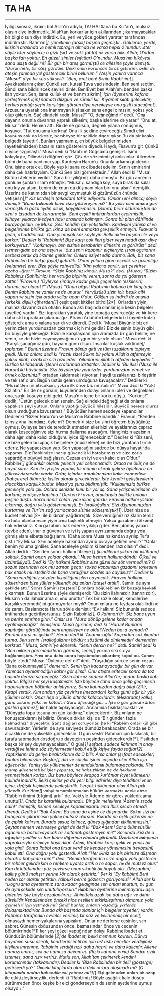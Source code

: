 # TA HA
---
İyiliği sonsuz, ikramı bol Allah’ın adıyla,
TA! HA!
Sana bu Kur’an’ı, mutsuz olasın diye indirmedik.
Allah’tan korkanlar için akıllarından çıkarmayacakları bir bilgi olsun diye indirdik.
Bu, yeri ve yüce gökleri yaratan tarafından indirilmiştir.
Rahman[*], yönetimin (arşın) başına geçmiştir .
Göklerde, yerde, ikisinin arasında ve nemli toprağın altında ne varsa hepsi O’nundur.
İster söyle ister söyleme; o gizli (sır) ve saklı (ahfa) ne varsa bilir.
Allah; O'ndan başka ilah yoktur. En güzel isimler (sıfatlar) O’nundur.
Musa’nın hikâyesi sana ulaştı değil mi?
Bir gün bir ateş görmüştü de ailesine şöyle demişti: “Durun hele; bir ateş gördüm. Belki onun korundan biraz getiririm; belki de ateşin yanında yol gösterecek birini bulurum.”
Ateşin yanına varınca “Musa!” diye bir ses yükseldi.
“Ben, evet ben! Senin Rabbinim[*]. Ayakkabılarını çıkar. Çünkü sen, kutsal Tuva vadisindesin.
Ben seni seçtim. Şimdi sana bildirilecek şeyleri dinle.
Ben!Evet ben Allah’ım; benden başka ilah yoktur. Sen, bana kulluk et ve benim zikrim[*] için (âyetlerimi kafana yerleştirmek için) namazı düzgün ve sürekli kıl..
Kıyamet saati gelecektir; herkes yaptığı şeyin karşılığını görsün diye neredeyse onu gizli tutacağım[*].
Arzusuna uyarak ona inanmayan kişi sakın sana engel olmasın; yoksa yok olup gidersin.
Sağ elindeki nedir, Musa?”
“O, değneğimdir” dedi. “Ona dayanır, onunla davarıma yaprak silkerim; başka işlerime de yarar.”
“Onu at, Musa!” dedi.
Hemen attı. Bir de ne görsün, değnek yılana dönüşmüş, koşuyor.
“Tut onu ama korkma! Onu ilk şekline çevireceğiz
Şimdi elini koynuna sok da lekesiz, bembeyaz bir şekilde dışarı çıkar. Bu da bir başka belgedir (ayettir).
Bunları yapmamız, en büyük belgelerimizden (ayetlerimizden) bazısını sana gösterelim diyedir.
Haydı, Firavun’a git. Çünkü o iyice azgınlaştı.”
Musa dedi ki “Rabbim! Göğsümü genişlet.
İşimi kolaylaştır,
Dilimdeki düğümü çöz.
Çöz de sözlerimi iyi anlasınlar.
Ailemden birini de bana yardımcı yap.
Kardeşim Harun’u.
Onunla arkamı güçlendir.
Onu işime ortak et.
Böyle yap ki sana çok ibadet edelim.
Senin emirlerini daha çok hatırlayalım.
Çünkü Sen bizi görmektesin.”
Allah dedi ki “Musa! Bütün isteklerin verildi.”
Sana bir iyiliğimiz daha olmuştu.
Bir gün annenin gönlüne şunları ilham etmiştik:
“Musa’yı sandığa koy, suya bırak da sular onu kıyıya atsın, benim de onun da düşmanı olan biri onu alsın” demiştik. Üzerine de katımızdan bir sevgi koymuştuk ki gözümüzün önünde yetişesin[*]”
Kız kardeşin (arkadan) takip ediyordu. (Onlar seni alınca) şöyle demişti: “Buna bakacak birini size göstereyim mi?” Bu yolla seni anana geri vermiştik ki gözü aydın olsun, kaygılanmasın. (Sonra) birini öldürmüştün de seni o tasadan da kurtarmıştık. Seni çeşitli imtihanlardan geçirmiştik. Nihayet yıllarca Medyen halkı arasında kalmıştın. Sonra bir plan dâhilinde buraya geldin, ey Musa.
Seni kendim için yetiştirdim.
Kardeşini yanına al ve belgelerimle birlikte git. İkiniz de beni anmakta gevşeklik etmeyin.
Firavun’a gidin; o haddini aştı.
Ona yumuşak söz söyleyin. Belki aklını başına alır veya korkar.”
Dediler ki “Rabbimiz! Bize karşı çok ileri gider veya haddi aşar diye korkuyoruz.”
“Korkmayın, ben sizinle beraberim; dinlerim ve görürüm” dedi.
Hemen gidin de ona deyin ki “Biz senin Rabbinin elçileriyiz. İsrail oğullarını serbest bırak da bizimle gelsinler. Onlara eziyet edip durma. Bak, biz sana Rabbinden bir belge (ayet) getirdik. O’nun yoluna giren esenlik ve güvenliğe (selamete) erer.
Bize şöyle vahyedildi: ‘Kim yalana sarılır, sırt çevirirse azaba uğrar.’”
Firavun: “Sizin Rabbiniz kimdir, Musa?” dedi.
(Musa:) “Bizim Rabbimiz (Sahibimiz) her varlığa biçimini veren, sonra da yol gösteren zattır.”
(Firavun:) “Öyleyse şimdiye kadar gelip geçenlerin (eskilerin) durumu ne olacak?”
(Musa:) “Onun bilgisi Rabbimin katında bir kitaptadır. Benim Rabbim ne yanılır ne de unutur.”
Yeryüzünü sizin için beşik gibi yapan ve sizin için orada yollar açan O’dur. Gökten su indirdi de onunla (erkekli, dişili) çiftlerden[1*]  çeşit çeşit bitkiler bitirdi[2*].
Onlardan yiyin, malınızı davarınızı da otlatın. Bunda aklı başında olanlar için kesin belgeler (ayetler) vardır."
Sizi topraktan yarattık, yine toprağa çevireceğiz ve bir kere daha sizi topraktan çıkaracağız.
Firavun’a bütün belgelerimizi (ayetlerimizi) gösterdik ama o yalana sarıldı ve direndi.
Dedi ki “Musa! Büyünle bizleri yerimizden yurdumuzdan çıkarmak için mi geldin?
Biz de senin büyün gibi bir büyüyle geleceğiz. Bizimle karşılaşman için aramızda bir gün belirle; ne senin, ne de bizim caymayacağımız uygun bir yerde olsun."
Musa dedi ki “Karşılaşacağımız gün, bayram günü olsun. İnsanlar kuşluk vaktinde[*] toplansın.”
Bunun üzerine Firavun dönüp gitti ve tüm tuzaklarını toplayıp geldi.
Musa onlara dedi ki “Yazık size! Sakın bir yalanı Allah’a atfetmeyin yoksa Allah, azabı ile sizi rezil eder. Yalanlarını Allah’a atfeden kaybeder.”
Gizlice fısıldaşarak işlerini aralarında tartıştılar.
Dediler ki “Bu ikisi (Musa ile Harun) iki büyücüdür. Sizi büyüleriyle yerinizden yurdunuzdan etmek ve örnek düzeninizi[*] ortadan kaldırmak istiyorlar.
Haydi tuzaklarınızı birleştirin ve tek saf olun. Bugün üstün gelen umduğuna kavuşacaktır.”
Dediler ki “Musa! Sen mi atacaksın, yoksa ilk önce biz mi atalım?”
Musa dedi ki “Yok! Siz atın.” Bir de ne görsün; büyülerinden dolayı onların ipleri ve değnekleri ona, sanki koşuyor gibi geldi.
Musa’nın içine bir korku düştü.
“Korkma!” dedik, "Üstün gelecek olan sensin.
Sağ elindeki değneği at da onların yaptıkları şeyi yutsun. Onların yaptığı büyücü hilesidir. Büyücü nerede olursa olsun umduğuna kavuşamaz.”
Büyücüler hemen secdeye kapandılar. Dediler ki “Bizler Harun’un ve Musa’nın Rabbine inandık.”
Firavun: “Benden izinsiz ona inandınız, öyle mi? Demek ki size bu sihri öğreten büyüğünüz oymuş. Öyleyse ben de tereddüt etmeden ellerinizi ve ayaklarınızı çapraz olarak keseceğim ve sizi hurma dallarına asacağım. Hangimizin azabının daha ağır, daha kalıcı olduğunu iyice öğreneceksiniz.”
Dediler ki “Biz seni, ne bize gelen bu apaçık belgelere (mucizelere) ne de bizi yaratana tercih ederiz.  Ne yapacaksan yap. Sen yapacağını sadece bu dünya hayatında yaparsın.
Biz Rabbimize inanıp güvendik ki hatalarımızı ve bize zorla yaptırdığın büyüyü bağışlasın. Cezası en iyi ve en kalıcı olan O’dur.”
Rabbine[*] günahkâr olarak gelenin yeri cehennemdir. Orada ne ölür, ne de hayat sürer.
Kim de iyi işler yapmış bir mümin olarak gelirse öylelerine en yüksek dereceler vardır.
Onlar, içinden ırmaklar akan kalıcı cennetlere (bahçelere) ölümsüz kişiler olarak gireceklerdir. İşte kendini geliştirenlerin alacakları karşılık budur.
Musa’ya şunu bildirmiştik: “Kullarımızla birlikte geceleyin yola çık. Onlara denizde kuru bir yol aç. Sana yetişmelerinden de korkma; endişeye kapılma.”
Derken Firavun, ordularıyla birlikte onların peşine düştü. Sonra deniz onları iyice içine gömdü.
Firavun halkını yoldan çıkarmış, doğru yolu göstermemişti.
Ey İsrailoğulları! Sizi düşmanınızdan kurtarmış ve Tur’un sağ yamacında sizinle sözleşmiştik[1*]. Üzerinize de kudret helvası[2*] ile bıldırcın yağdırmıştık.
Size verdiğimiz rızıkların temiz ve helal olanlarından yiyin ama taşkınlık etmeyin. Yoksa gazabımı (öfkemi) hak edersiniz. Kim gazabımı hak ederse yıkılıp gider.
Ben, dönüş yapan (tevbe eden), inanıp güvenen ve iyi iş yapan aynı zamanda doğru yola girmiş olanı elbette bağışlarım.
(Daha sonra Musa halkından ayrılıp Tur’a çıktı) “Ey Musa! Seni aceleyle halkından ayırıp buraya getiren nedir?”
“Onlar benim yoluma girdiler. Sana aceleyle geldim ki benden razı olasın” dedi.
Allah dedi ki: “Senden sonra halkını fitneye [*] (kendilerini yakan bir imtihana) soktuk. Samiri onları yoldan çıkardı.”
Musa hemen halkına döndü. Öfkeli ve üzüntülüydü. Dedi ki “Ey halkım! Rabbiniz size güzel bir söz vermedi mi? O sözün üzerinden çok mu zaman geçti? Yoksa Rabbinizin gazabını (öfkesini) hak etmek mi istediniz de bana verdiğiniz sözden de caydınız?”
Dediler ki “Sana verdiğimiz sözden kendiliğimizden caymadık. Firavun halkının süslerinden bize yükler yüklendi; biz onları (ateşe) attık[*]. Samiri de aynı şekilde attı.”
Sonra Samiri (ateşten[1]) onlara böğürebilen bir buzağı heykeli çıkarmıştı. Bunun üzerine şöyle demişlerdi: “Bu sizin ilahınızdır (tanrınızdır). Musa’nın da ilahıdır ama o, onu unuttu.”
Tek bir sözle olsun, kendilerine karşılık veremediğini görmüyorlar mıydı? Onun onlara ne faydası olabilirdi ne de zararı.
Başlangıçta Harun şöyle demişti: “Ey halkım! Siz bununla sadece imtihandan geçiriliyorsunuz. Sizin Rabbiniz[*], O Rahman’dır. Siz bana uyun ve benim emrime girin.”
Onlar ise “Musa dönüp gelene kadar ondan ayrılmayacağız” demişlerdi.
Musa (gelince) dedi ki “Harun! Bunların sapıttığını gördüğünde seni engelleyen ne oldu?
Neden bana uymadın? Emrime karşı mı geldin?”
Harun dedi ki “Anamın oğlu! Saçımdan sakalımdan tutma. Ben senin ‘İsrailoğullarını böldün; sözümü de dinlemedin’ demenden korktum.”
Musa, Samiri’ye dönerek: “Senin derdin ne?” dedi.
Samiri dedi ki “Ben onların göremediklerini görmüş, senin[*] yoluna sıkı sıkıya bağlanmıştım. Ama onu daha sonra hayatımdan çıkardım; hepsi bu. Canım böyle istedi.”
Musa: “Öyleyse def ol!” dedi. “Yaşadığın sürece senin cezan 'Bana dokunmayın![*]' demendir. Senin için kaçamayacağın bir gün de var. Yanından ayrılamadığın ilahını gör şimdi. Onu ateşte eritecek sonra da toz halinde denize serpeceğiz.”
Sizin ilahınız sadece Allah’tır; ondan başka ilah yoktur. Bilgisi her şeyi kuşatmıştır.
İşte böylece daha önce gelip geçenlerin haberlerinden bölümler anlatıyoruz. Sana katımızdan doğru bilgi (Zikir, Kitap) verdik.
Kim ondan yüz çevirirse (mezardan) kalkış günü ağır bir yük yüklenecektir.
Onlar hep o yükün altında kalacaklardır. (Mezardan) kalkış günü onların yükü ne kötüdür!
Sura üflendiği gün… İşte o gün günahkârları gözleri görmez[*] bir halde toplayacağız.
Aralarında fısıldaşacaklar ve “Dünyada topu topuna on gün kaldınız.” diyeceklerdir.
Biz onların ne konuşacaklarını iyi biliriz. Örnek aldıkları kişi de “Bir günden fazla kalmadınız” diyecektir.
Sana dağları soruyorlar. De ki “Rabbim onları kül gibi savuracaktır,
Yerlerini de aynı seviyede dümdüz bırakacaktır.
Orada ne bir alçaklık ne de yükseklik göreceksin.
O gün sesler Rahman için kısılacak, bir tarafa sapmadan dosdoğru o davetçinin peşinden gideceklerdir[*]. Fısıltıdan başka bir şey duyamayacaksın.”
O gün[*1] şefaat, sadece Rahman’ın onay verdiği ve lehine söz söylenmesini kabul ettiği kişiye fayda sağlar[*2].
Yaptıklarını da geriye bıraktıklarını da O bilir. Ama onlar (şefaat edecekler) bunları bilemezler.
Başlar[*], diri ve sürekli işinin başında olan Allah için eğilecektir. Yanlış yük yüklenenler de umduklarını bulamayacaklardır.
Kim inanıp güvenerek iyi işler yaparsa, ne haksızlıktan ne de hakkının yenmesinden korkar.
Biz bunu böylece Arapça kur'ânlar (ayet kümeleri) halinde indirdik. Belki çekinir ya da yeni bilgi edinirler diye tehditleri onun içine, değişik biçimlerde yerleştirdik.
Gerçek hükümdar olan Allah pek yücedir. Kur'ânın[*] vahyi tamamlanmadan hüküm vermekte acele etme. “Rabbim ilmimi (bilgimi) artır” de.
Vaktiyle Âdem’e bir görev yükledik ama unuttu[*1]. Onda bir kararlılık bulamadık.
Bir gün meleklere “Âdem’e secde edin!” demiştik, hemen secdeye kapanmışlardı ama İblis secde etmedi, direndi.
Dedik ki “Bak Âdem! Bu sana da eşine de düşmandır. Sakın sizi bu bahçeden çıkarmasın yoksa mutsuz olursun.
Burada ne açlık çekersin ne de çıplak kalırsın.
Burada susuz kalmaz, güneş ışığından etkilenmezsin.”
Şeytan hemen vesveseye girişti de dedi ki “Bak Âdem! Sana ölümsüzlük ağacını ve bozulmayacak bir saltanatı göstereyim mi?”
Sonunda ikisi de o ağaçtan yediler ve her birine diğerinin vücudu göründü. Üzerlerini bahçenin yapraklarıyla örtmeye başladılar. Âdem, Rabbine karşı geldi ve yanlış bir yola girdi.
Sonra Rabbi ona fırsat verdi de kendine yönelmesini (tevbesini) kabul etti. Ona doğru yolu gösterdi.
Allah:“Her ikiniz de biri birinize düşman olarak o bahçeden inin!” dedi. “Benim tarafımdan size doğru yolu gösteren bir rehber gelirde kim o rehbere uyarsa  artık o ne sapar, ne de mutsuz olur.”
Kim de kitabımdan yüz çevirirse onun sıkıntılı bir hayatı olur. (Mezardan) kalkış günü mahşer yerine kör olarak getiririz.”
Der ki “Ey Rabbim! Beni neden kör olarak getirdin, hâlbuki benim gözlerim görüyordu?”
Allah der ki “Doğru ama âyetlerimiz sana kadar geldiğinde sen onları unuttun, bu gün de aynı şekilde sen unutuluyorsun.”
Rabbinin âyetlerine inanmayarak aşırı gidenleri işte böyle cezalandırırız. Ahiretteki azab ise daha ağır ve daha süreklidir
Kendilerinden önceki nice nesilleri etkisizleştirmiş olmamız, yola gelmeleri için yetmedi mi? Şimdi bunlar, onların yaşadığı yerlerde dolaşmaktadırlar. Bunda aklı başında olanlar için belgeler (ayetler) vardır.
Rabbinin tarafından evvelce verilmiş bir söz ve belirlenmiş bir ecel[*] olmasaydı hemen yakalarına yapışılırdı.
Onlar ne derlerse desinler, sen sabret. Güneşin doğuşundan önce, batmasından önce ve gecenin bölümlerinde[*1] her şeyi güzel yaptığından dolayı Rabbine ibadet et. Gündüzün bölümlerinde [*2] de ibadet et; belki memnun kalırsın.
Dünya hayatının süsü olarak, kendilerini imtihan için üst üste nimetler verdiğimiz kişilere imrenme. Rabbinin verdiği rızık daha hayırlı ve daha kalıcıdır.
Ailene namazı emret, sen de namaza devam et. (Rızkı bahane etme) Senden rızık istemez, sana rızık veririz. Mutlu son, Allah'tan çekinerek kendini korumanındır (takvanındır).
Dediler ki “Bize Rabbinden bir delil (gösterge) getirseydi ya?” Önceki kitaplarda olan o delil onlara ulaşmadı mı? (O kitaplarda ondan bahsedilmesi yetmez mi?)[*]
Elçi gelmeden onları bir azap ile etkisizleştirseydik, derlerdi ki “Rabbimiz! Böyle aşağılık hale düşüp sürünmeden önce keşke bir elçi gönderseydin de senin ayetlerine uymuş olsaydık.”